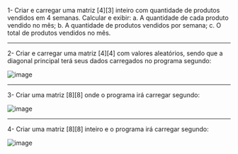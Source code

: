 1- Criar e carregar uma matriz [4][3] inteiro com quantidade de produtos 
vendidos em 4 semanas. Calcular e exibir:
a. A quantidade de cada produto vendido no mês;
b. A quantidade de produtos vendidos por semana;
c. O total de produtos vendidos no mês.
***********************************************************
2- Criar e carregar uma matriz [4][4] com valores aleatórios, sendo que a 
diagonal principal terá seus dados carregados no programa segundo:

![image](https://github.com/Rafhaelslv/Exerc_matriz/assets/127260453/31d71914-b7fe-4ccc-a5af-f1c17bebda12)

***********************************************************
3- Criar uma matriz [8][8] onde o programa irá carregar segundo:

![image](https://github.com/Rafhaelslv/Exerc_matriz/assets/127260453/05f4678a-da96-4582-af8b-524abcf9ee4b)

***********************************************************
4- Criar uma matriz [8][8] inteiro e o programa irá carregar segundo:

![image](https://github.com/Rafhaelslv/Exerc_matriz/assets/127260453/f3e00b21-c74e-4b6e-9454-aa4753c186c5)

